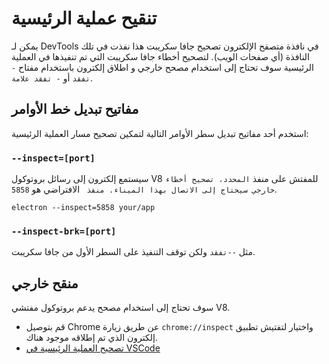 # تنقيح عملية الرئيسية

يمكن لـ DevTools في نافذة متصفح الإلكترون تصحيح جافا سكريبت هذا نفذت في تلك النافذة (أي صفحات الويب). لتصحيح أخطاء جافا سكريبت التي تم تنفيذها في العملية الرئيسية سوف تحتاج إلى استخدام مصحح خارجي و اطلاق إلكترون باستخدام مفتاح `- تفقد` أو `- تفقد علامة`.

## مفاتيح تبديل خط الأوامر

استخدم أحد مفاتيح تبديل سطر الأوامر التالية لتمكين تصحيح مسار العملية الرئيسية:

### `--inspect=[port]`

سيستمع إلكترون إلى رسائل بروتوكول V8 للمفتش على منفذ ``المحدد، تصحيح أخطاء خارجي سيحتاج إلى الاتصال بهذا الميناء. منفذ `` الافتراضي هو `5858`.

```shell
electron --inspect=5858 your/app
```

### `--inspect-brk=[port]`

مثل `--تفقد` ولكن توقف التنفيذ على السطر الأول من جافا سكريبت.

## منقح خارجي

سوف تحتاج إلى استخدام مصحح يدعم بروتوكول مفتشي V8.

- قم بتوصيل Chrome عن طريق زيارة `chrome://inspect` واختيار لتفتيش تطبيق إلكترون الذي تم إطلاقه موجود هناك.
- [تصحيح العملية الرئيسية في VSCode](debugging-main-process-vscode.md)

